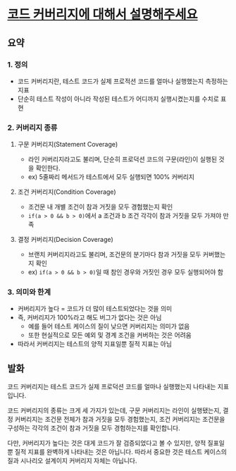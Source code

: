 # [코드 커버리지에 대해서 설명해주세요](https://www.maeil-mail.kr/question/185)

## 요약

### 1. 정의

- 코드 커버리지란, 테스트 코드가 실제 프로적션 코드를 얼마나 실행했는지 측정하는 지표
- 단순히 테스트 작성이 아니라 작성된 테스트가 어디까지 실행시켰는지를 수치로 표현

### 2. 커버리지 종류

1. 구문 커버리지(Statement Coverage)
    - 라인 커버리지라고도 불리며, 단순히 프로덕션 코드의 구문(라인)이 실행된 것을 확인한다.
    - ex) 5줄짜리 메서드가 테스트에서 모두 실행되면 100% 커버리지

2. 조건 커버리지(Condition Coverage)
    - 조건문 내 개별 조건이 참과 거짓을 모두 경험했는지 확인
    - `if(a > 0 && b > 0)`에서 a 조건과 b 조건 각각이 참과 거짓을 모두 가져야 만족

3. 결정 커버리지(Decision Coverage)
    - 브랜치 커버리지라고도 불리며, 조건문의 분기마다 참과 거짓을 모두 커버했는지 확인
    - ex) `if(a > 0 && b > 0)`일 때 참인 경우와 거짓인 경우 모두 실행되어야 함

### 3. 의미와 한계

- 커버리지가 높다 = 코드가 더 많이 테스트되었다는 것을 의미
- 즉, 커버리지가 100%라고 해도 버그가 없다는 것은 아님
    - 예를 들어 테스트 케이스의 질이 낮으면 커버리지는 의미가 없음
    - 또한 현실적으로 모든 예외 및 경계 조건을 커버하는 것은 어려움
- 따라서 커버리지는 테스트의 양적 지표일뿐 질적 지표는 아님

## 발화

코드 커버리지는 테스트 코드가 실제 프로덕션 코드를 얼마나 실행했는지 나타내는 지표입니다.

코드 커버리지의 종류는 크게 세 가지가 있는데,
구문 커버리지는 라인이 실행됐는지,
결정 커버리지는 조건문 전체가 참과 거짓을 모두 경험했는지,
조건 커버리지는 조건문을 구성하는 각각의 조건이 참과 거짓을 모두 경험하는지를 확인합니다.

다만, 커버리지가 높다는 것은 대게 코드가 잘 검증되었다고 볼 수 있지만, 양적 질표일 뿐 질적 지표를 완벽하게 나타내는 것은 아닙니다.
따라서 중요한 것은 테스트 케이스의 질과 시나리오 설계이지 커버리지 자체는 아닙니다.

